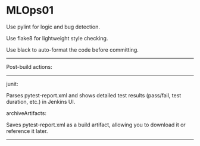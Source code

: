 # MLOps01

Use pylint for logic and bug detection.

Use flake8 for lightweight style checking.

Use black to auto-format the code before committing.

*******************************************************************************

Post-build actions:
*******************************************************************************
junit:

Parses pytest-report.xml and shows detailed test results (pass/fail, test duration, etc.) in Jenkins UI.

archiveArtifacts:

Saves pytest-report.xml as a build artifact, allowing you to download it or reference it later.

****************************************************************************************
